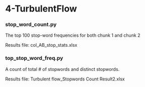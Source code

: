 # 4-TurbulentFlow

### stop_word_count.py
The top 100 stop-word frequencies for both chunk 1 and chunk 2

Results file: col_AB_stop_stats.xlsx

### top_stop_word_freq.py
A count of total # of stopwords and distinct stopwords. 

Results file: Turbulent flow_Stopwords Count Result2.xlsx
